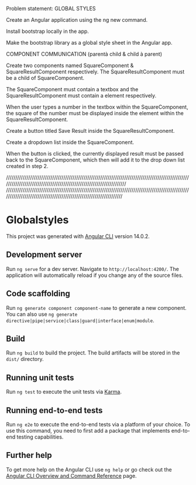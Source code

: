 Problem statement:
GLOBAL STYLES 

Create an Angular application using the ng new command. 

Install bootstrap locally in the app. 

Make the bootstrap library as a global style sheet in the Angular app. 

 

 

COMPONENT COMMUNICATION (parentà child & child à parent) 

Create two components named SquareComponent & SquareResultComponent respectively. The SquareResultComponent must be a child of SquareComponent. 

The SquareComponent must contain a textbox and the SquareResultComponent must contain a <span> element respectively. 

When the user types a number in the textbox within the SquareComponent, the square of the number must be displayed inside the <span> element within the SquareResultComponent. 


Create a button titled Save Result inside the SquareResultComponent. 

Create a dropdown list inside the SquareComponent. 

When the button is clicked, the currently displayed result must be passed back to the SquareComponent, which then will add it to the drop down list created in step 2. 


////////////////////////////////////////////////////////////////////////////////////////////////////////////////////////////////////////////////////////////////////
//////////////////////////////////////////////////////////////////////////////////////////////////////////////////////////////////////////////////////////////////
 

# Globalstyles

This project was generated with [Angular CLI](https://github.com/angular/angular-cli) version 14.0.2.

## Development server

Run `ng serve` for a dev server. Navigate to `http://localhost:4200/`. The application will automatically reload if you change any of the source files.

## Code scaffolding

Run `ng generate component component-name` to generate a new component. You can also use `ng generate directive|pipe|service|class|guard|interface|enum|module`.

## Build

Run `ng build` to build the project. The build artifacts will be stored in the `dist/` directory.

## Running unit tests

Run `ng test` to execute the unit tests via [Karma](https://karma-runner.github.io).

## Running end-to-end tests

Run `ng e2e` to execute the end-to-end tests via a platform of your choice. To use this command, you need to first add a package that implements end-to-end testing capabilities.

## Further help

To get more help on the Angular CLI use `ng help` or go check out the [Angular CLI Overview and Command Reference](https://angular.io/cli) page.
